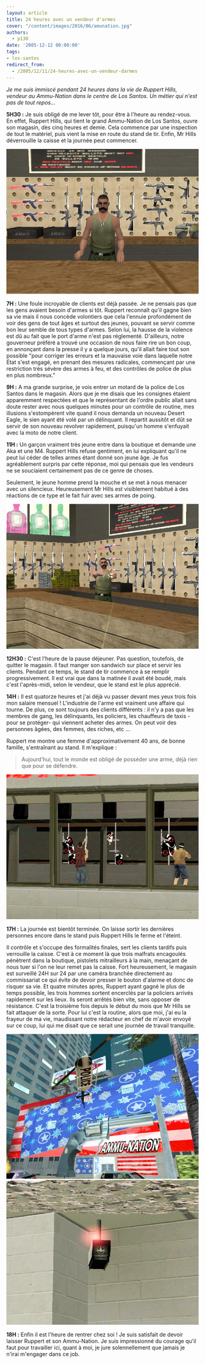 ```yaml
---
layout: article
title: 24 heures avec un vendeur d'armes
cover: "/content/images/2016/06/amunation.jpg"
authors:
  - p130
date: '2005-12-12 00:00:00'
tags:
- los-santos
redirect_from:
  - /2005/12/11/24-heures-avec-un-vendeur-darmes
---
```


_Je me suis immiscé pendant 24 heures dans la vie de Ruppert Hills, vendeur au Ammu-Nation dans le centre de Los Santos. Un métier qui n'est pas de tout repos..._

**5H30 :** Je suis obligé de me lever tôt, pour être à l'heure au rendez-vous. En effet, Ruppert Hills, qui tient le grand Ammu-Nation de Los Santos, ouvre son magasin, dès cinq heures et demie. Cela commence par une inspection de tout le matériel, puis vient la mise en route du stand de tir. Enfin, Mr Hills déverrouille la caisse et la journée peut commencer.

![](/content/images/2005/01/vendeurAN.jpg)

**7H :** Une foule incroyable de clients est déjà passée. Je ne pensais pas que les gens avaient besoin d'armes si tôt. Ruppert reconnaît qu'il gagne bien sa vie mais il nous concède volontiers que cela l'ennuie profondément de voir des gens de tout âges et surtout des jeunes, pouvant se servir comme bon leur semble de tous types d'armes. Selon lui, la hausse de la violence est dû au fait que le port d'arme n'est pas réglementé. D'ailleurs, notre gouverneur préféré a trouvé une occasion de nous faire rire un bon coup, en annonçant dans la presse il y a quelque jours, qu'il allait faire tout son possible "pour corriger les erreurs et la mauvaise voie dans laquelle notre État s'est engagé, en prenant des mesures radicales, commençant par une restriction très sévère des armes à feu, et des contrôles de police de plus en plus nombreux."

**9H :** A ma grande surprise, je vois entrer un motard de la police de Los Santos dans le magasin. Alors que je me disais que les consignes étaient apparemment respectées et que le représentant de l'ordre public allait sans doute rester avec nous quelques minutes pour un contrôle de routine, mes illusions s'estompèrent vite quand il nous demanda un nouveau Desert Eagle, le sien ayant été volé par un délinquant. Il repartit aussitôt et dût se servir de son nouveau revolver rapidement, puisqu'un homme s'enfuyait avec la moto de notre client.

**11H :** Un garçon vraiment très jeune entre dans la boutique et demande une Aka et une M4. Ruppert Hills refuse gentiment, en lui expliquant qu'il ne peut lui céder de telles armes étant donné son jeune âge. Je fus agréablement surpris par cette réponse, moi qui pensais que les vendeurs ne se souciaient certainement pas de ce genre de choses.

Seulement, le jeune homme prend la mouche et se met à nous menacer avec un silencieux. Heureusement Mr Hills est visiblement habitué à des réactions de ce type et le fait fuir avec ses armes de poing.

![](/content/images/2005/01/vendeurAN2.jpg)

**12H30 :** C'est l'heure de la pause déjeuner. Pas question, toutefois, de quitter le magasin. Il faut manger son sandwich sur place et servir les clients. Pendant ce temps, le stand de tir commence à se remplir progressivement. Il est vrai que dans la matinée il avait été boudé, mais c'est l'après-midi, selon le vendeur, que le stand est le plus apprécié.

**14H :** Il est quatorze heures et j'ai déjà vu passer devant mes yeux trois fois mon salaire mensuel ! L'industrie de l'arme est vraiment une affaire qui tourne. De plus, ce sont toujours des clients différents : il n'y a pas que les membres de gang, les délinquants, les policiers, les chauffeurs de taxis -pour se protéger- qui viennent acheter des armes. On peut voir des personnes âgées, des femmes, des riches, etc ...

Ruppert me montre une femme d'approximativement 40 ans, de bonne famille, s'entraînant au stand. Il m'explique :

> Aujourd'hui, tout le monde est obligé de posséder une arme, déjà rien que pour se défendre.

![](/content/images/2005/01/standdetir.jpg)

**17H :** La journée est bientôt terminée. On laisse sortir les dernières personnes encore dans le stand puis Ruppert Hills le ferme et l'éteint.

Il contrôle et s'occupe des formalités finales, sert les clients tardifs puis verrouille la caisse. C'est à ce moment là que trois malfrats encagoulés pénètrent dans la boutique, pistolets mitrailleurs à la main, menaçant de nous tuer si l'on ne leur remet pas la caisse. Fort heureusement, le magasin est surveillé 24H sur 24 par une caméra branchée directement au commissariat ce qui évite de devoir presser le bouton d'alarme et donc de risquer sa vie. Et quatre minutes après, Ruppert ayant gagné le plus de temps possible, les trois hommes sortent encerclés par la policiers arrivés rapidement sur les lieux. Ils seront arrêtés bien vite, sans opposer de résistance. C'est la troisième fois depuis le début du mois que Mr Hills se fait attaquer de la sorte. Pour lui c'est la routine, alors que moi, j'ai eu la frayeur de ma vie, maudissant notre rédacteur en chef de m'avoir envoyé sur ce coup, lui qui me disait que ce serait une journée de travail tranquille.

![](/content/images/2005/01/ANpolice.jpg)
![](/content/images/2005/01/camera.jpg)

**18H :** Enfin il est l'heure de rentrer chez soi ! Je suis satisfait de devoir laisser Ruppert et son Ammu-Nation. Je suis impressionné du courage qu'il faut pour travailler ici, quant à moi, je jure solennellement que jamais je n'irai m'engager dans ce job.